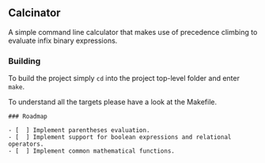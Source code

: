 ## Calcinator

A simple command line calculator that makes use of precedence climbing to evaluate infix binary expressions.


### Building

To build the project simply `cd` into the project top-level folder and enter ```make```.

To understand all the targets please have a look at the Makefile.

```[tasklist]
### Roadmap

- [  ] Implement parentheses evaluation.
- [  ] Implement support for boolean expressions and relational operators.
- [  ] Implement common mathematical functions.
```
